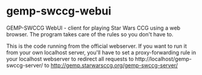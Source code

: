 # gemp-swccg-webui
GEMP-SWCCG WebUI - client for playing Star Wars CCG using a web browser. The program takes care of the rules so you don't have to.

This is the code running from the official webserver. If you want to run it from your own localhost server,
you'll have to set a proxy-forwarding rule in your localhost webserver to redirect all requests to
http://localhost/gemp-swccg-server/ to http://gemp.starwarsccg.org/gemp-swccg-server/
